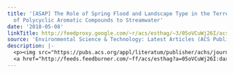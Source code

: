 ```yaml
---
title: '[ASAP] The Role of Spring Flood and Landscape Type in the Terrestrial Export
  of Polycyclic Aromatic Compounds to Streamwater'
date: '2018-05-08'
linkTitle: http://feedproxy.google.com/~r/acs/esthag/~3/05oVCuWj26I/acs.est.7b04874
source: 'Environmental Science & Technology: Latest Articles (ACS Publications)'
description: |-
  <p><img src="https://pubs.acs.org/appl/literatum/publisher/achs/journals/content/esthag/0/esthag.ahead-of-print/acs.est.7b04874/20180508/images/medium/es-2017-04874q_0004.gif" alt="TOC Graphic"/></p><div><cite>Environmental Science & Technology</cite></div><div>DOI: 10.1021/acs.est.7b04874</div><div class="feedflare">
  <a href="http://feeds.feedburner.com/~ff/acs/esthag?a=05oVCuWj26I:daxiSRpsN6U:yIl2AUoC8zA"><img src="http://feeds.feedburner.com/~ff/acs/esthag?d=yIl2AUoC8zA" border="0"></img></a>
---
```

